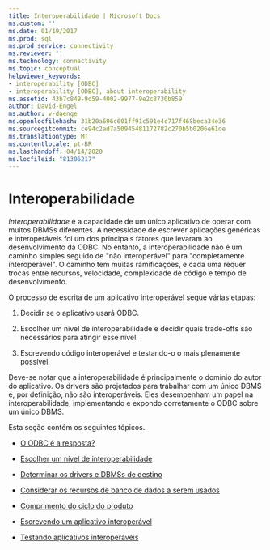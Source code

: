 ```yaml
---
title: Interoperabilidade | Microsoft Docs
ms.custom: ''
ms.date: 01/19/2017
ms.prod: sql
ms.prod_service: connectivity
ms.reviewer: ''
ms.technology: connectivity
ms.topic: conceptual
helpviewer_keywords:
- interoperability [ODBC]
- interoperability [ODBC], about interoperability
ms.assetid: 43b7c849-9d59-4002-9977-9e2c8730b859
author: David-Engel
ms.author: v-daenge
ms.openlocfilehash: 31b20a696c601ff91c591e4c717f468beca34e36
ms.sourcegitcommit: ce94c2ad7a50945481172782c270b5b0206e61de
ms.translationtype: MT
ms.contentlocale: pt-BR
ms.lasthandoff: 04/14/2020
ms.locfileid: "81306217"
---
```

# <a name="interoperability"></a>Interoperabilidade
*Interoperabilidade* é a capacidade de um único aplicativo de operar com muitos DBMSs diferentes. A necessidade de escrever aplicações genéricas e interoperáveis foi um dos principais fatores que levaram ao desenvolvimento da ODBC. No entanto, a interoperabilidade não é um caminho simples seguido de "não interoperável" para "completamente interoperável". O caminho tem muitas ramificações, e cada uma requer trocas entre recursos, velocidade, complexidade de código e tempo de desenvolvimento.  
  
 O processo de escrita de um aplicativo interoperável segue várias etapas:  
  
1.  Decidir se o aplicativo usará ODBC.  
  
2.  Escolher um nível de interoperabilidade e decidir quais trade-offs são necessários para atingir esse nível.  
  
3.  Escrevendo código interoperável e testando-o o mais plenamente possível.  
  
 Deve-se notar que a interoperabilidade é principalmente o domínio do autor do aplicativo. Os drivers são projetados para trabalhar com um único DBMS e, por definição, não são interoperáveis. Eles desempenham um papel na interoperabilidade, implementando e expondo corretamente o ODBC sobre um único DBMS.  
  
 Esta seção contém os seguintes tópicos.  
  
-   [O ODBC é a resposta?](../../../odbc/reference/develop-app/is-odbc-the-answer.md)  
  
-   [Escolher um nível de interoperabilidade](../../../odbc/reference/develop-app/choosing-a-level-of-interoperability.md)  
  
-   [Determinar os drivers e DBMSs de destino](../../../odbc/reference/develop-app/determining-the-target-dbmss-and-drivers.md)  
  
-   [Considerar os recursos de banco de dados a serem usados](../../../odbc/reference/develop-app/considering-database-features-to-use.md)  
  
-   [Comprimento do ciclo do produto](../../../odbc/reference/develop-app/length-of-the-product-cycle.md)  
  
-   [Escrevendo um aplicativo interoperável](../../../odbc/reference/develop-app/writing-an-interoperable-application.md)  
  
-   [Testando aplicativos interoperáveis](../../../odbc/reference/develop-app/testing-interoperable-applications.md)
